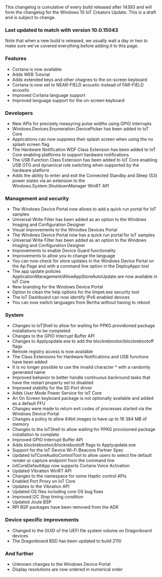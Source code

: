 This changelog is cumulative of every build released after 14393 and will form the changelog for the Windows 10 IoT Creators Update. This is a draft and is subject to change.

### Last updated to match with version 10.0.15043
Note that when a new build is released, we usually wait a day or two to make sure we've covered everything before adding it to this page.

### Features
- Cortana is now available
- Adds WEB Tutorial
- Adds extended keys and other chagnes to the on-screen keyboard
- Cortana is now set to NEAR-FIELD acoustic instead of FAR-FIELD acoustic
- Improved Cortana language support
- Improved language support for the  on-screen keyboard

### Developers
- New APIs for precisely measyring pulse widths using GPIO interrupts
- Windows.Devices.Enumeration.DevicePicker has been added to IoT Core
- Applications can now suppress their splash screen when using the no splash screen flag
- The Hardware Notification WDF Class Extension has been added to IoT Core enabling platforms to support hardware notifications
- The USB Function Class Extension has been added to IoT Core enabling USB OTG and dynamical role switching when supported by the hardware platform
- Adds the ability to enter and exit the Connected Standby and Sleep (S3) power states via an extension to the Windows.System.ShutdownManager WinRT API

### Management and security
- The Windows Device Portal now allows to add a quick run portal for IoT samples
- Universal Write Filter has been added as an option to the Windows Imaging and Configuration Designer
- Visual improvements to the Winodws Devices Portal
- The Windows Device Portal now has a quick run portal for IoT samples
- Universal Write Filter has been added as an option to the Windows Imaging and Configuration Designer
- Improvements to enable Device Guard functionality
- Improvements to allow you to change the language
- You can now check for store updates in the Windows Device Portal on the Ap Page and with a command line option in the DeployAppx tool
- The app update policies ApplicationManagement/AllowAppStoreAutoUpdate are now available in IoT Core
- New branding for the Windows Device Portal
- Option to clean the help options for the limpet.exe security tool
- The IoT Dashboard can now identify IPv6 enabled devices
- You can now switch languages from Bertha without having to reboot

### System
- Changes to IoTShell to allow for waiting for PPKG providioned package installations to be completed
- Changes to the GPIO Interrupt Buffer API
- Changes to Applyupdate.exe to add the blockrebooton/blockrebootoff flags
- Remote registry access is now available
- The Class Extensions for Hardware Notifications and USB functions have been added
- It is no longer possible to use the invalid character * with a randomly generated name
- Improved behavior to better handle continuous backround tasks that have the restart property set to disabled
- Improved stability for the SD Port driver
- Adds User Mode Power Service for IoT Core
- An On Screen keyboard package is not optionally available and added as a default FFU
- Changes were made to return exit codes of processes started via the Windows Device Portal
- Changes a policy to allow 64bit images to have up to 16 384 MB of memory
- Changes to the IoTShell to allow waiting for PPKG provisioned package installation to complete
- Improved GPIO Interrupt Buffer API
- Adds blockrebooton/blockrebootoff flags to Applyupdate.exe
- Support for the IoT Device Wi-Fi Beacons Partner Spec
- Updated IoTCoreAudioControlTool to allow users to select the default render or capture endpoint from the command line
- IotCoreDefaultApp now supports Cortana Voice Activation
- Updated Vibration WinRT API
- Changes to the namespace for some Haptic control APIs
- Enabled Port Proxy on IoT Core
- Updates to the Vibration API
- Updated OS files including core OS bug fixes
- Improved I2C Stop timing condition
- Updated Joule BSP
- RPI BSP packages have been removed from the ADK

### Device specific improvements
- Changed to the GUID of the UEFI file system volume on Dragonboard devices
- The Dragonboard BSD has been updated to build 2110

### And further
- Unknown changes to the Windows Device Portal
- Display resolutions are now ordered in numerical order